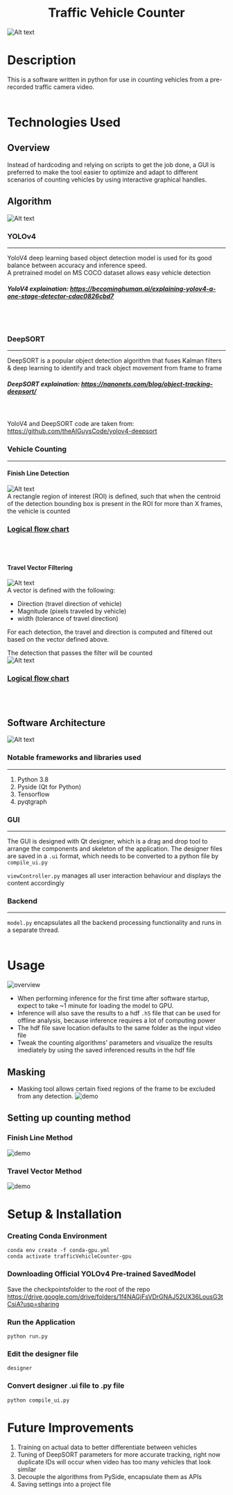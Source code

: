 # **<div align='center'> Traffic Vehicle Counter </div>**  
![Alt text](docs/banner.gif)

# Description  

This is a software written in python for use in counting vehicles from a pre-recorded traffic camera video.
<br/><br/>

# Technologies Used
## Overview
Instead of hardcoding and relying on scripts to get the job done, a GUI is preferred to make the tool easier to optimize and adapt to different scenarios of counting vehicles by using interactive graphical handles.  

## Algorithm
![Alt text](docs/diagrams-overview.png)

### YOLOv4
---
YoloV4 deep learning based object detection model is used for its good balance between accuracy and inference speed.  
A pretrained model on MS COCO dataset allows easy vehicle detection  

##### YoloV4 explaination: https://becominghuman.ai/explaining-yolov4-a-one-stage-detector-cdac0826cbd7
<br></br>

### DeepSORT
---
DeepSORT is a popular object detection algorithm that fuses Kalman filters & deep learning to identify and track object movement from frame to frame

##### DeepSORT explaination: https://nanonets.com/blog/object-tracking-deepsort/
<br></br>
YoloV4 and DeepSORT code are taken from: https://github.com/theAIGuysCode/yolov4-deepsort 

### Vehicle Counting
---
#### **Finish Line Detection**
![Alt text](docs/finish_line_method.gif)  
A rectangle region of interest (ROI) is defined, such that when the centroid of the detection bounding box is present in the ROI for more than X frames, the vehicle is counted  
### [Logical flow chart](docs/diagrams-finish_line.png)
<br></br>

#### **Travel Vector Filtering**
![Alt text](docs/travel_vector_method.gif)  
A vector is defined with the following:
- Direction (travel direction of vehicle)
- Magnitude (pixels traveled by vehicle)
- width (tolerance of travel direction)

For each detection, the travel and direction is computed and filtered out based on the vector defined above. 

The detection that passes the filter will be counted  
![Alt text](docs/diagrams-vector_visualization.png)

### [Logical flow chart](docs/diagrams-travel_vector.png)
<br></br>

## Software Architecture
![Alt text](docs/diagrams-software_arch.png)

### Notable frameworks and libraries used
---
1. Python 3.8
2. Pyside (Qt for Python)
3. Tensorflow
4. pyqtgraph

### GUI
---
The GUI is designed with Qt designer, which is a drag and drop tool to arrange the components and skeleton of the application. The designer files are saved in a `.ui` format, which needs to be converted to a python file  by `compile_ui.py`

`viewController.py` manages all user interaction behaviour and displays the content accordingly

### Backend
---
`model.py` encapsulates all the backend processing functionality and runs in a separate thread. 
<br></br>

# Usage
![overview](docs/user_interface.png)

- When performing inference for the first time after software startup, expect to take ~1 minute for loading the model to GPU.
- Inference will also save the results to a hdf `.h5` file that can be used for offline analysis, because inference requires a lot of computing power
- The hdf file save location defaults to the same folder as the input video file
- Tweak the counting algorithms' parameters and visualize the results imediately by using the saved inferenced results in the hdf file

## Masking
- Masking tool allows certain fixed regions of the frame to be excluded from any detection.
![demo](docs/masking.gif)

## Setting up counting method
### Finish Line Method
![demo](docs/using_finish_method.gif)

### Travel Vector Method
![demo](docs/using_vector_method.gif)



# Setup & Installation
### Creating Conda Environment
```
conda env create -f conda-gpu.yml
conda activate trafficVehicleCounter-gpu
```  
### Downloading Official YOLOv4 Pre-trained SavedModel
Save the checkpointsfolder to the root of the repo  
https://drive.google.com/drive/folders/1f4NAGjFsVDrGNAJ52UX36LousG3tCsiA?usp=sharing

### Run the Application
```
python run.py
```

### Edit the designer file
```
designer
```
### Convert designer .ui file to .py file
```
python compile_ui.py
```

# Future Improvements
1. Training on actual data to better differentiate between vehicles
2. Tuning of DeepSORT parameters for more accurate tracking, right now duplicate IDs will occur when video has too many vehicles that look similar
3. Decouple the algorithms from PySide, encapsulate them as APIs
4. Saving settings into a project file
